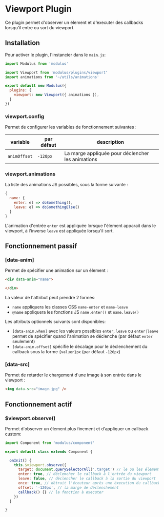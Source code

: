# Viewport Plugin

Ce plugin permet d'observer un élement et d'executer des callbacks lorsqu'il entre ou sort du viewport.


## Installation

Pour activer le plugin, l'instancier dans le `main.js`:

```js
import Modulus from 'modulus'

import Viewport from 'modulus/plugins/viewport'
import animations from '~/utils/animations'

export default new Modulus({
  plugins: {
    viewport: new Viewport({ animations }),
  }
})
```

### viewport.config

Permet de configurer les variables de fonctionnement suivantes :

| variable | par défaut | description |
| --- | --- | --- |
| `animOffset` | `-120px` | La marge appliquée pour déclencher les animations |


### viewport.animations

La liste des animations JS possibles, sous la forme suivante :

```js
{
  name: {
    enter: el => doSomething(),
    leave: el => doSomethingElse()
  }
}
```

L'animation d'entrée `enter` est appliquée lorsque l'élement apparait dans le viewport, à l'inverse `leave` est appliquée lorsqu'il sort.


## Fonctionnement passif

### [data-anim]

Permet de spécifier une animation sur un élement :

```html
<div data-anim="name">

</div>
```

La valeur de l'attribut peut prendre 2 formes:
- `name` appliquera les classes CSS `name-enter` et `name-leave`
- `@name` appliquera les fonctions JS `name.enter()` et `name.leave()`

Les attributs optionnels suivants sont disponibles:
- `[data-anim.when]` avec les valeurs possibles `enter`, `leave` ou `enter|leave` permet de spécifier quand l'animation se déclenche (par défaut `enter` seulement)
- `[data-anim.offset]` spécifie le décalage pour le déclenchement du callback sous la forme `{valuer}px` (par défaut `-120px`)

### [data-src]

Permet de retarder le chargement d'une image à son entrée dans le viewport :

```html
<img data-src="image.jpg" />
```


## Fonctionnement actif

### $viewport.observe()

Permet d'observer un élement plus finement et d'appliquer un callback custom:

```js
import Component from 'modulus/component'

export default class extends Component {

  onInit() {
    this.$viewport.observe({
      target: document.querySelectorAll('.target') // le ou les élements à observer
      enter: true, // déclencher le callback à l'entrée du viewport
      leave: false, // déclencher le callback à la sortie du viewport
      once: true, // détruit l'écouteur après une éxecution du callback
      offset: '-120px', // la marge de déclenchement
      callback() {} // la fonction à executer
    })
  }

}
```